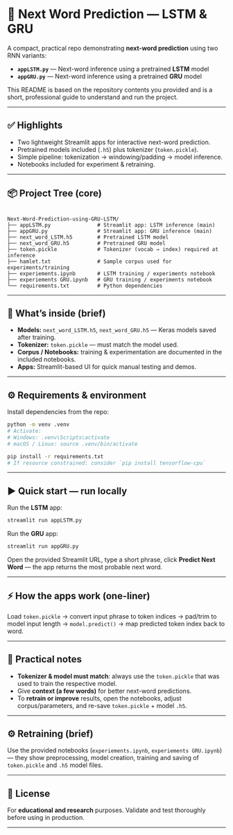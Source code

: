 # 📝 Next Word Prediction — LSTM & GRU

A compact, practical repo demonstrating **next-word prediction** using two RNN variants:

- **`appLSTM.py`** — Next-word inference using a pretrained **LSTM** model  
- **`appGRU.py`** — Next-word inference using a pretrained **GRU** model

This README is based on the repository contents you provided and is a short, professional guide to understand and run the project.

---

## ✅ Highlights
- Two lightweight Streamlit apps for interactive next-word prediction.  
- Pretrained models included (`.h5`) plus tokenizer (`token.pickle`).  
- Simple pipeline: tokenization → windowing/padding → model inference.  
- Notebooks included for experiment & retraining.

---

## 📦 Project Tree (core)
```

Next-Word-Prediction-using-GRU-LSTM/
├── appLSTM.py               # Streamlit app: LSTM inference (main)
├── appGRU.py                # Streamlit app: GRU inference (main)
├── next_word_LSTM.h5        # Pretrained LSTM model
├── next_word_GRU.h5         # Pretrained GRU model
├── token.pickle             # Tokenizer (vocab → index) required at inference
├── hamlet.txt               # Sample corpus used for experiments/training
├── experiements.ipynb       # LSTM training / experiments notebook
├── experiements GRU.ipynb   # GRU training / experiments notebook
└── requirements.txt         # Python dependencies

````

---

## 🔎 What’s inside (brief)
- **Models:** `next_word_LSTM.h5`, `next_word_GRU.h5` — Keras models saved after training.  
- **Tokenizer:** `token.pickle` — must match the model used.  
- **Corpus / Notebooks:** training & experimentation are documented in the included notebooks.  
- **Apps:** Streamlit-based UI for quick manual testing and demos.

---

## ⚙️ Requirements & environment
Install dependencies from the repo:

```bash
python -m venv .venv
# Activate:
# Windows: .venv\Scripts\activate
# macOS / Linux: source .venv/bin/activate

pip install -r requirements.txt
# If resource constrained: consider `pip install tensorflow-cpu`
````

---

## ▶️ Quick start — run locally

Run the **LSTM** app:

```bash
streamlit run appLSTM.py
```

Run the **GRU** app:

```bash
streamlit run appGRU.py
```

Open the provided Streamlit URL, type a short phrase, click **Predict Next Word** — the app returns the most probable next word.

---

## ⚡ How the apps work (one-liner)

Load `token.pickle` → convert input phrase to token indices → pad/trim to model input length → `model.predict()` → map predicted token index back to word.

---

## 🔑 Practical notes

* **Tokenizer & model must match**: always use the `token.pickle` that was used to train the respective model.
* Give **context (a few words)** for better next-word predictions.
* To **retrain or improve** results, open the notebooks, adjust corpus/parameters, and re-save `token.pickle` + model `.h5`.

---

## ⚙️ Retraining (brief)

Use the provided notebooks (`experiements.ipynb`, `experiements GRU.ipynb`) — they show preprocessing, model creation, training and saving of `token.pickle` and `.h5` model files.

---

## 📜 License

For **educational and research** purposes. Validate and test thoroughly before using in production.

---
